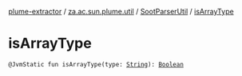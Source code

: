 [plume-extractor](../../index.md) / [za.ac.sun.plume.util](../index.md) / [SootParserUtil](index.md) / [isArrayType](./is-array-type.md)

# isArrayType

`@JvmStatic fun isArrayType(type: `[`String`](https://kotlinlang.org/api/latest/jvm/stdlib/kotlin/-string/index.html)`): `[`Boolean`](https://kotlinlang.org/api/latest/jvm/stdlib/kotlin/-boolean/index.html)